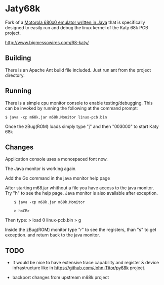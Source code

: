 Jaty68k
====

Fork of a [Motorola 680x0 emulator written in Java](https://github.com/tonyheadford/m68k) that is specifically designed to easily run and debug the linux kernel of the Katy 68k PCB project.

http://www.bigmessowires.com/68-katy/

Building
--------

There is an Apache Ant build file included. Just run ant from the project directory.

Running
-------

There is a simple cpu monitor console to enable testing/debugging. This can be invoked by running the following at the command prompt:

	$ java -cp m68k.jar m68k.Monitor linux-pcb.bin
	
Once the zBug(ROM) loads simply type "j" and then "003000" to start Katy 68k


Changes
-------
Application console uses a monospaced font now.

The Java monitor is working again.

Add the Go command in the java monitor help page


After starting m68.jar whithout a file you have access to the java monitor. Try "h" to see the help page. Java monitor is also available after exception.

        $ java -cp m68k.jar m68k.Monitor

        > h<CR>

Then type:
        > load 0 linux-pcb.bin<CR>
        > g<CR>

Inside the zBug(ROM) monitor type "r" to see the registers, than "s" to get exception. and return back to the java monitor.


TODO
----
* It would be nice to have extensive trace capability and register & device infrastructure like in https://github.com/John-Titor/py68k project. 

* backport changes from upstream m68k project 


